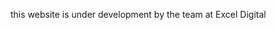 <p>this website is under development by the team at <a url="http://www.exceldigital.co.nz/">Excel Digital</a></p>
